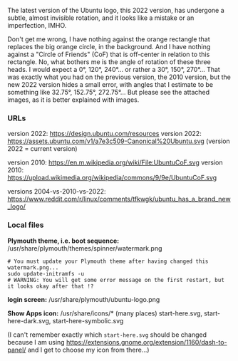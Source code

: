 The latest version of the Ubuntu logo, this 2022 version, has undergone a subtle, almost invisible rotation, and it looks like a mistake or an imperfection, IMHO.

Don't get me wrong, I have nothing against the orange rectangle that replaces the big orange circle, in the background. And I have nothing against a "Circle of Friends" (CoF) that is off-center in relation to this rectangle. No, what bothers me is the angle of rotation of these three heads. I would expect a 0°, 120°, 240°... or rather a 30°, 150°, 270°... That was exactly what you had on the previous version, the 2010 version, but the new 2022 version hides a small error, with angles that I estimate to be something like 32.75°, 152.75°, 272.75°... But please see the attached images, as it is better explained with images.

### URLs

version 2022: https://design.ubuntu.com/resources
version 2022: https://assets.ubuntu.com/v1/a7e3c509-Canonical%20Ubuntu.svg
(version 2022 = current version)

version 2010: https://en.m.wikipedia.org/wiki/File:UbuntuCoF.svg
version 2010: https://upload.wikimedia.org/wikipedia/commons/9/9e/UbuntuCoF.svg

versions 2004-vs-2010-vs-2022: https://www.reddit.com/r/linux/comments/tfkwgk/ubuntu_has_a_brand_new_logo/

### Local files

**Plymouth theme, i.e. boot sequence:**
/usr/share/plymouth/themes/spinner/watermark.png
```
# You must update your Plymouth theme after having changed this watermark.png... 
sudo update-initramfs -u
# WARNING: You will get some error message on the first restart, but it looks okay after that !?
```

**login screen:**
/usr/share/plymouth/ubuntu-logo.png

**Show Apps icon:**
/usr/share/icons/* (many places) start-here.svg, start-here-dark.svg, start-here-symbolic.svg

(I can't remember exactly which `start-here.svg` should be changed because I am using https://extensions.gnome.org/extension/1160/dash-to-panel/ and I get to choose my icon from there...)
